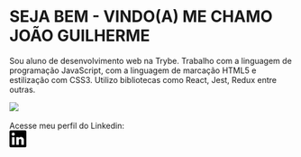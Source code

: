 <h1>SEJA BEM - VINDO(A) ME CHAMO JOÃO GUILHERME</h1>

<p>Sou aluno de desenvolvimento web na Trybe.
Trabalho com a linguagem de programação JavaScript, com a linguagem de marcação HTML5 e estilização com CSS3. Utilizo bibliotecas como React, Jest, Redux entre outras.</p> 

<img src="https://media.giphy.com/media/vLpclx5lofmqnEswm0/giphy.gif"/>

<p>Acesse meu perfil do Linkedin:<br> <a href="https://www.linkedin.com/in/jo%C3%A3o-oliveira-8a58a21b4/"><img width="30px" src="logotipo-do-linkedin.svg"/></a> </p>

